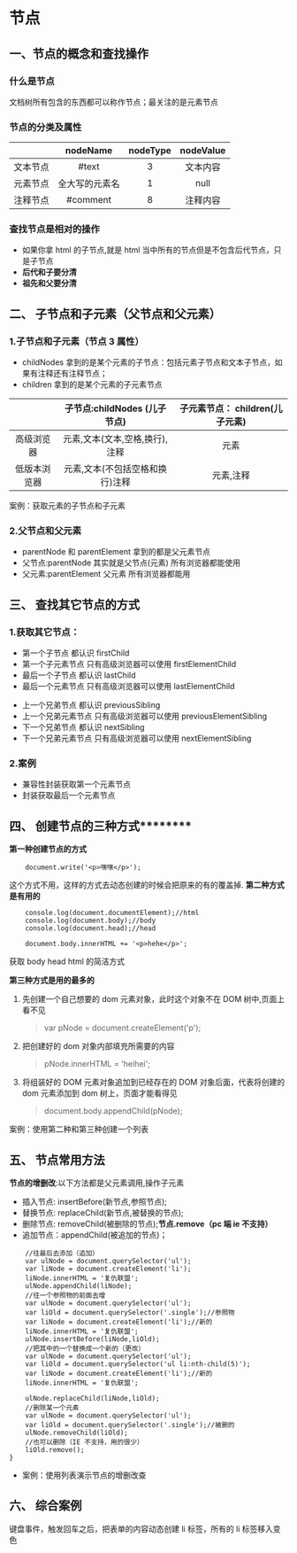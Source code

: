 # 节点

## 一、节点的概念和查找操作

### 什么是节点

文档树所有包含的东西都可以称作节点；最关注的是元素节点

### 节点的分类及属性

|          |    nodeName    | nodeType | nodeValue |
| :------: | :------------: | :------: | :-------: |
| 文本节点 |     #text      |    3     | 文本内容  |
| 元素节点 | 全大写的元素名 |    1     |   null    |
| 注释节点 |    #comment    |    8     | 注释内容  |

### 查找节点是相对的操作

- 如果你拿 html 的子节点,就是 html 当中所有的节点但是不包含后代节点，只是子节点
- **后代和子要分清**
- **祖先和父要分清**

## 二、 子节点和子元素（父节点和父元素）

### 1.子节点和子元素（节点 3 属性）

- childNodes 拿到的是某个元素的子节点：包括元素子节点和文本子节点，如果有注释还有注释节点；
- children 拿到的是某个元素的子元素节点

|              |  子节点:childNodes (儿子节点)   | 子元素节点： children(儿子元素) |
| :----------: | :-----------------------------: | :-----------------------------: |
|  高级浏览器  | 元素,文本(文本,空格,换行),注释  |              元素               |
| 低版本浏览器 | 元素,文本(不包括空格和换行)注释 |            元素,注释            |

案例：获取元素的子节点和子元素

### 2.父节点和父元素

- parentNode 和 parentElement 拿到的都是父元素节点
- 父节点:parentNode 其实就是父节点(元素) 所有浏览器都能使用
- 父元素:parentElement 父元素 所有浏览器都能用

## 三、 查找其它节点的方式

### 1.获取其它节点：

- 第一个子节点 都认识 firstChild
- 第一个子元素节点 只有高级浏览器可以使用 firstElementChild
- 最后一个子节点 都认识 lastChild
- 最后一个元素节点 只有高级浏览器可以使用 lastElementChild

* 上一个兄弟节点 都认识 previousSibling
* 上一个兄弟元素节点 只有高级浏览器可以使用 previousElementSibling
* 下一个兄弟节点 都认识 nextSibling
* 下一个兄弟元素节点 只有高级浏览器可以使用 nextElementSibling

### 2.案例

- 兼容性封装获取第一个元素节点
- 封装获取最后一个元素节点

## 四、 创建节点的三种方式**\*\*\*\***

**第一种创建节点的方式**

```
    document.write('<p>嘿嘿</p>');
```

这个方式不用，这样的方式去动态创建的时候会把原来的有的覆盖掉.
**第二种方式是有用的**

```
	console.log(document.documentElement);//html
	console.log(document.body);//body
	console.log(document.head);//head

	document.body.innerHTML += '<p>hehe</p>';
```

获取 body head html 的简洁方式

**第三种方式是用的最多的**

1.  先创建一个自己想要的 dom 元素对象，此时这个对象不在 DOM 树中,页面上看不见
    > var pNode = document.createElement('p');
2.  把创建好的 dom 对象内部填充所需要的内容
    > pNode.innerHTML = 'heihei';
3.  将组装好的 DOM 元素对象追加到已经存在的 DOM 对象后面，代表将创建的 dom 元素添加到 dom 树上，页面才能看得见
    > document.body.appendChild(pNode);

案例：使用第二种和第三种创建一个列表

## 五、 节点常用方法

**节点的增删改**:以下方法都是父元素调用,操作子元素

- 插入节点: insertBefore(新节点,参照节点);
- 替换节点: replaceChild(新节点,被替换的节点);
- 删除节点: removeChild(被删除的节点);**节点.remove（pc 端 ie 不支持）**
- 追加节点：appendChild(被追加的节点)；

```
    //往最后去添加（追加）
    var ulNode = document.querySelector('ul');
    var liNode = document.createElement('li');
    liNode.innerHTML = '复仇联盟';
    ulNode.appendChild(liNode);
    //往一个参照物的前面去增
    var ulNode = document.querySelector('ul');
    var liOld = document.querySelector('.single');//参照物
    var liNode = document.createElement('li');//新的
    liNode.innerHTML = '复仇联盟';
    ulNode.insertBefore(liNode,liOld);
    //把其中的一个替换成一个新的（更改）
    var ulNode = document.querySelector('ul');
    var liOld = document.querySelector('ul li:nth-child(5)');
    var liNode = document.createElement('li');//新的
    liNode.innerHTML = '复仇联盟';

    ulNode.replaceChild(liNode,liOld);
    //删除某一个元素
    var ulNode = document.querySelector('ul');
    var liOld = document.querySelector('.single');//被删的
    ulNode.removeChild(liOld);
    //也可以删除（IE 不支持，用的很少）
    liOld.remove();
}
```

- 案例：使用列表演示节点的增删改查

## 六、 综合案例

键盘事件，触发回车之后，把表单的内容动态创建 li 标签，所有的 li 标签移入变色
